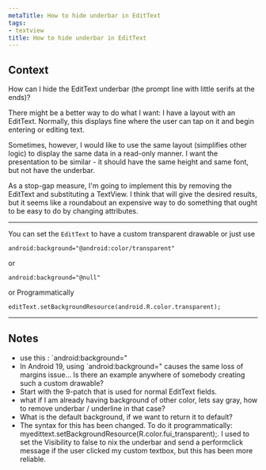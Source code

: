 ```yaml
---
metaTitle: How to hide underbar in EditText
tags:
- textview
title: How to hide underbar in EditText
---
```


## Context

How can I hide the EditText underbar (the prompt line with little serifs at the ends)?


There might be a better way to do what I want: I have a layout with an EditText. Normally, this displays fine where the user can tap on it and begin entering or editing text.


Sometimes, however, I would like to use the same layout (simplifies other logic) to display the same data in a read-only manner. I want the presentation to be similar - it should have the same height and same font, but not have the underbar.


As a stop-gap measure, I'm going to implement this by removing the EditText and substituting a TextView. I think that will give the desired results, but it seems like a roundabout an expensive way to do something that ought to be easy to do by changing attributes.



---

You can set the `EditText` to have a custom transparent drawable or just use 



```
android:background="@android:color/transparent"

```

or



```
android:background="@null"

```

or Programmatically



```
editText.setBackgroundResource(android.R.color.transparent);

```


---

## Notes

- use this  : `android:background="
- In Android 19, using `android:background=" causes the same loss of margins issue... Is there an example anywhere of somebody creating such a custom drawable?
- Start with the 9-patch that is used for normal EditText fields.
- what if I am already having background of other color, lets say gray, how to remove underbar / underline in that case?
- What is the default background, if we want to return it to default?
- The syntax for this has been changed. To do it programmatically: myedittext.setBackgroundResource(R.color.fui_transparent);. I used to set the Visibility to false to nix the underbar and send a performclick message if the user clicked my custom textbox, but this has been more reliable.
